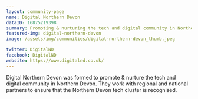 ```yaml
---
layout: community-page
name: Digital Northern Devon
dataID: 16875219398
summary: Promoting & nurturing the tech and digital community in Northern Devon.
featured-img: digital-northern-devon
image: /assets/img/communities/digital-northern-devon_thumb.jpeg

twitter: DigitalND
facebook: DigitalND
website: https://www.digitalnd.co.uk/
---
```

Digital Northern Devon was formed to promote & nurture the tech and digital
community in Northern Devon. They work with regional and national partners
to ensure that the Northern Devon tech cluster is recognised.
